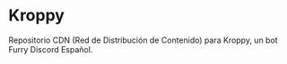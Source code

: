 # Kroppy
Repositorio CDN (Red de Distribución de Contenido) para Kroppy, un bot Furry Discord Español.
